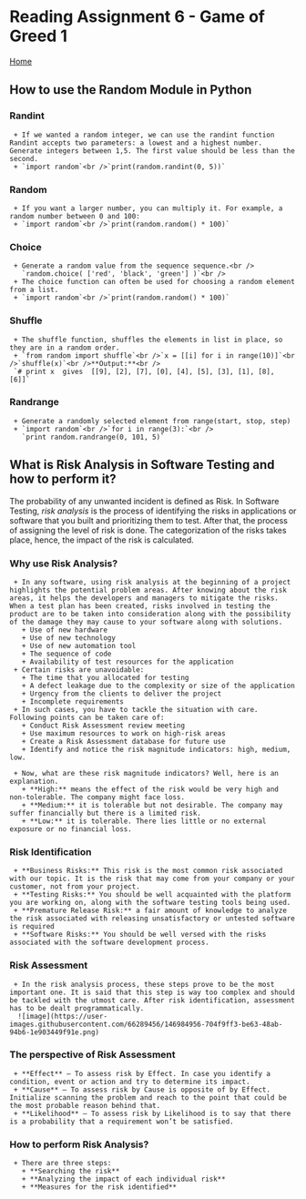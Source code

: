 # **Reading Assignment 6 - Game of Greed 1**
[Home](https://micgreene.github.io/reading-notes/)<br />
 ## How to use the Random Module in Python
   ### Randint   
     + If we wanted a random integer, we can use the randint function Randint accepts two parameters: a lowest and a highest number. Generate integers between 1,5. The first value should be less than the second.
     + `import random`<br />`print(random.randint(0, 5))`
   ### Random   
     + If you want a larger number, you can multiply it. For example, a random number between 0 and 100:
     + `import random`<br />`print(random.random() * 100)`
   ### Choice   
     + Generate a random value from the sequence sequence.<br />
       `random.choice( ['red', 'black', 'green'] )`<br />
     + The choice function can often be used for choosing a random element from a list.
     + `import random`<br />`print(random.random() * 100)`
   ### Shuffle   
     + The shuffle function, shuffles the elements in list in place, so they are in a random order.
     + `from random import shuffle`<br />`x = [[i] for i in range(10)]`<br />`shuffle(x)`<br />**Output:**<br />
     `# print x  gives  [[9], [2], [7], [0], [4], [5], [3], [1], [8], [6]]`
   ### Randrange   
     + Generate a randomly selected element from range(start, stop, step)
     + `import random`<br />`for i in range(3):`<br />
       `print random.randrange(0, 101, 5)`
   
  
 ## What is Risk Analysis in Software Testing and how to perform it?<br />
   The probability of any unwanted incident is defined as Risk. In Software Testing, *risk analysis* is the process of identifying the risks in applications or software that you built and prioritizing them to test. After that, the process of assigning the level of risk is done. The categorization of the risks takes place, hence, the impact of the risk is calculated.<br />
   ### Why use Risk Analysis?
     + In any software, using risk analysis at the beginning of a project highlights the potential problem areas. After knowing about the risk areas, it helps the developers and managers to mitigate the risks. When a test plan has been created, risks involved in testing the product are to be taken into consideration along with the possibility of the damage they may cause to your software along with solutions.
       + Use of new hardware
       + Use of new technology
       + Use of new automation tool
       + The sequence of code
       + Availability of test resources for the application
     + Certain risks are unavoidable:
       + The time that you allocated for testing
       + A defect leakage due to the complexity or size of the application
       + Urgency from the clients to deliver the project
       + Incomplete requirements
     + In such cases, you have to tackle the situation with care. Following points can be taken care of:
       + Conduct Risk Assessment review meeting
       + Use maximum resources to work on high-risk areas
       + Create a Risk Assessment database for future use
       + Identify and notice the risk magnitude indicators: high, medium, low.
       
     + Now, what are these risk magnitude indicators? Well, here is an explanation.
       + **High:** means the effect of the risk would be very high and non-tolerable. The company might face loss.
       + **Medium:** it is tolerable but not desirable. The company may suffer financially but there is a limited risk.
       + **Low:** it is tolerable. There lies little or no external exposure or no financial loss.

   ### Risk Identification
     + **Business Risks:** This risk is the most common risk associated with our topic. It is the risk that may come from your company or your customer, not from your project.
     + **Testing Risks:** You should be well acquainted with the platform you are working on, along with the software testing tools being used.
     + **Premature Release Risk:** a fair amount of knowledge to analyze the risk associated with releasing unsatisfactory or untested software is required
     + **Software Risks:** You should be well versed with the risks associated with the software development process.

   ### Risk Assessment
     + In the risk analysis process, these steps prove to be the most important one. It is said that this step is way too complex and should be tackled with the utmost care. After risk identification, assessment has to be dealt programmatically.
      ![image](https://user-images.githubusercontent.com/66289456/146984956-704f9ff3-be63-48ab-94b6-1e903449f91e.png)
    
   ### The perspective of Risk Assessment
     + **Effect** – To assess risk by Effect. In case you identify a condition, event or action and try to determine its impact.
     + **Cause** – To assess risk by Cause is opposite of by Effect. Initialize scanning the problem and reach to the point that could be the most probable reason behind that.
     + **Likelihood** – To assess risk by Likelihood is to say that there is a probability that a requirement won’t be satisfied.
   
   ### How to perform Risk Analysis?
     + There are three steps:
       + **Searching the risk**
       + **Analyzing the impact of each individual risk**
       + **Measures for the risk identified**
